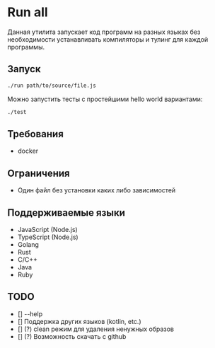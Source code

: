 # Run all

Данная утилита запускает код программ на разных языках без необходимости устанавливать компиляторы и тулинг для каждой программы.

## Запуск

```bash
./run path/to/source/file.js
```

Можно запустить тесты с простейшими hello world вариантами:
```bash
./test
```

## Требования

- docker

## Ограничения

- Один файл без установки каких либо зависимостей

## Поддерживаемые языки

- JavaScript (Node.js)
- TypeScript (Node.js)
- Golang
- Rust
- C/C++
- Java
- Ruby

## TODO
- [] --help
- [] Поддержка других языков (kotlin, etc.)
- [] (?) сlean режим для удаления ненужных образов
- [] (?) Возможность скачать с github